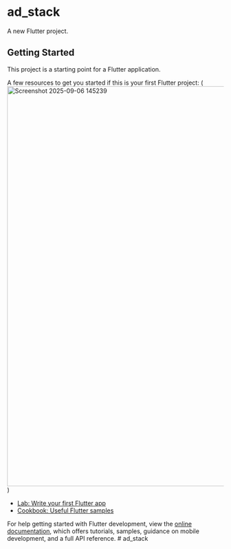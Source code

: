 # ad_stack

A new Flutter project.

## Getting Started

This project is a starting point for a Flutter application.

A few resources to get you started if this is your first Flutter project:
(<img width="1899" height="930" alt="Screenshot 2025-09-06 145239" src="https://github.com/user-attachments/assets/ab936b4c-495f-4bf2-9253-c08b621fbc9b" />
)

- [Lab: Write your first Flutter app](https://docs.flutter.dev/get-started/codelab)
- [Cookbook: Useful Flutter samples](https://docs.flutter.dev/cookbook)

For help getting started with Flutter development, view the
[online documentation](https://docs.flutter.dev/), which offers tutorials,
samples, guidance on mobile development, and a full API reference.
#   a d _ s t a c k 
 
 
